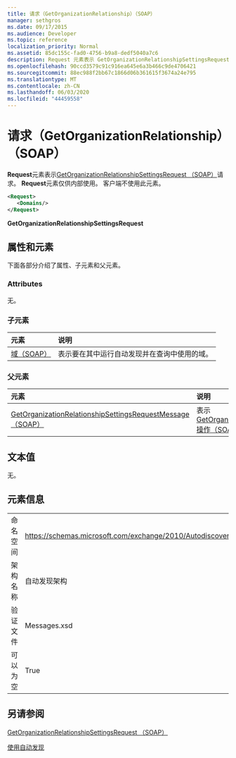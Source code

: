 ```yaml
---
title: 请求（GetOrganizationRelationship）（SOAP）
manager: sethgros
ms.date: 09/17/2015
ms.audience: Developer
ms.topic: reference
localization_priority: Normal
ms.assetid: 85dc155c-fad0-4756-b9a8-dedf5040a7c6
description: Request 元素表示 GetOrganizationRelationshipSettingsRequest （SOAP）请求。 Request 元素仅供内部使用。 客户端不使用此元素。
ms.openlocfilehash: 90ccd3579c91c916ea645e6a3b466c9de4706421
ms.sourcegitcommit: 88ec988f2bb67c1866d06b361615f3674a24e795
ms.translationtype: MT
ms.contentlocale: zh-CN
ms.lasthandoff: 06/03/2020
ms.locfileid: "44459558"
---
```

# <a name="request-getorganizationrelationship-soap"></a>请求（GetOrganizationRelationship）（SOAP）

**Request**元素表示[GetOrganizationRelationshipSettingsRequest （SOAP）](getorganizationrelationshipsettingsrequest-soap.md)请求。 **Request**元素仅供内部使用。 客户端不使用此元素。 
  
```XML
<Request>
   <Domains/>
</Request>
```

 **GetOrganizationRelationshipSettingsRequest**
## <a name="attributes-and-elements"></a>属性和元素

下面各部分介绍了属性、子元素和父元素。
  
### <a name="attributes"></a>Attributes

无。
  
### <a name="child-elements"></a>子元素

|**元素**|**说明**|
|:-----|:-----|
|[域（SOAP）](domains-soap.md) <br/> |表示要在其中运行自动发现并在查询中使用的域。  <br/> |
   
### <a name="parent-elements"></a>父元素

|**元素**|**说明**|
|:-----|:-----|
|[GetOrganizationRelationshipSettingsRequestMessage （SOAP）](getorganizationrelationshipsettingsrequestmessage-soap.md) <br/> |表示[GetOrganizationRelationshipSettings 操作（SOAP）](getorganizationrelationshipsettings-operation-soap.md)操作请求。  <br/> |
   
## <a name="text-value"></a>文本值

无。
  
## <a name="element-information"></a>元素信息

|||
|:-----|:-----|
|命名空间  <br/> |https://schemas.microsoft.com/exchange/2010/Autodiscover  <br/> |
|架构名称  <br/> |自动发现架构  <br/> |
|验证文件  <br/> |Messages.xsd  <br/> |
|可以为空  <br/> |True  <br/> |
   
## <a name="see-also"></a>另请参阅



[GetOrganizationRelationshipSettingsRequest （SOAP）](getorganizationrelationshipsettingsrequest-soap.md)


[使用自动发现](https://msdn.microsoft.com/library/39726b67-2eb2-451b-9307-cfd0b518b55c%28Office.15%29.aspx)

